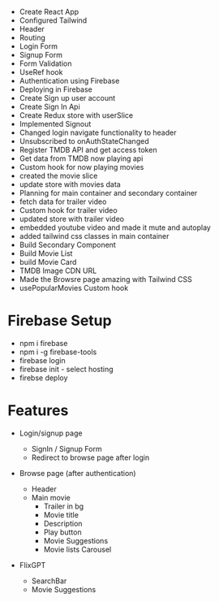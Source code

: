 - Create React App
- Configured Tailwind
- Header
- Routing
- Login Form
- Signup Form
- Form Validation
- UseRef hook
- Authentication using Firebase
- Deploying in Firebase
- Create Sign up user account
- Create Sign In Api
- Create Redux store with userSlice
- Implemented Signout
- Changed login navigate functionality to header
- Unsubscribed to onAuthStateChanged
- Register TMDB API and get access token
- Get data from TMDB now playing api
- Custom hook for now playing movies
- created the movie slice
- update store with movies data
- Planning for main container and secondary container
- fetch data for trailer video
- Custom hook for trailer video
- updated store with trailer video
- embedded youtube video and made it mute and autoplay
- added tailwind css classes in main container
- Build Secondary Component
- Build Movie List
- build Movie Card
- TMDB Image CDN URL
- Made the Browsre page amazing with Tailwind CSS
- usePopularMovies Custom hook

# Firebase Setup

- npm i firebase
- npm i -g firebase-tools
- firebase login
- firebase init - select hosting
- firebse deploy

# Features

- Login/signup page

  - SignIn / Signup Form
  - Redirect to browse page after login

- Browse page (after authentication)

  - Header
  - Main movie
    - Trailer in bg
    - Movie title
    - Description
    - Play button
    - Movie Suggestions
    - Movie lists Carousel

- FlixGPT
  - SearchBar
  - Movie Suggestions
